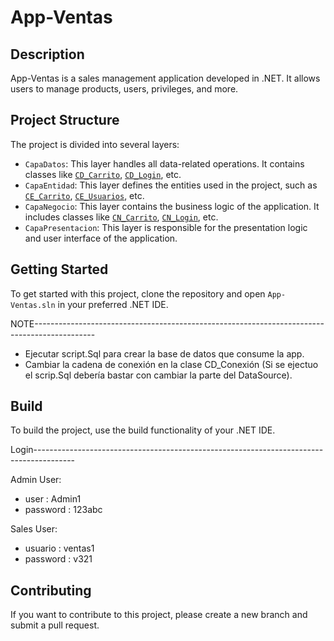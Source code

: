 # App-Ventas

## Description

App-Ventas is a sales management application developed in .NET. It allows users to manage products, users, privileges, and more.

## Project Structure

The project is divided into several layers:

- `CapaDatos`: This layer handles all data-related operations. It contains classes like [`CD_Carrito`](CapaDatos/CD_Carrito.cs), [`CD_Login`](CapaDatos/CD_Login.cs), etc.
- `CapaEntidad`: This layer defines the entities used in the project, such as [`CE_Carrito`](CapaEntidad/CE_Carrito.cs), [`CE_Usuarios`](CapaEntidad/CE_Usuarios.cs), etc.
- `CapaNegocio`: This layer contains the business logic of the application. It includes classes like [`CN_Carrito`](CapaNegocio/CN_Carrito.cs), [`CN_Login`](CapaNegocio/CN_Login.cs), etc.
- `CapaPresentacion`: This layer is responsible for the presentation logic and user interface of the application.

## Getting Started

To get started with this project, clone the repository and open `App-Ventas.sln` in your preferred .NET IDE.

NOTE---------------------------------------------------------------------------------------------

- Ejecutar script.Sql para crear la base de datos que consume la app.
- Cambiar la cadena de conexión en la clase CD_Conexión (Si se ejectuo el scrip.Sql debería bastar con cambiar la parte del DataSource).


## Build

To build the project, use the build functionality of your .NET IDE.

Login----------------------------------------------------------------------------------------

Admin User: 
- user : Admin1
- password : 123abc

Sales User: 
- usuario : ventas1
- password : v321

## Contributing

If you want to contribute to this project, please create a new branch and submit a pull request.
